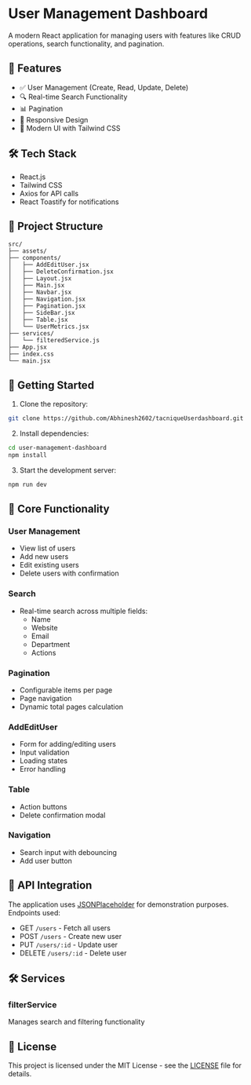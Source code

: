 # User Management Dashboard

A modern React application for managing users with features like CRUD operations, search functionality, and pagination.

## 🚀 Features

- ✅ User Management (Create, Read, Update, Delete)
- 🔍 Real-time Search Functionality
- 📊 Pagination
- 📱 Responsive Design
- 🎨 Modern UI with Tailwind CSS

## 🛠️ Tech Stack

- React.js
- Tailwind CSS
- Axios for API calls
- React Toastify for notifications

## 📁 Project Structure

```
src/
├── assets/
├── components/
│   ├── AddEditUser.jsx
│   ├── DeleteConfirmation.jsx
│   ├── Layout.jsx
│   ├── Main.jsx
│   ├── Navbar.jsx
│   ├── Navigation.jsx
│   ├── Pagination.jsx
│   ├── SideBar.jsx
│   ├── Table.jsx
│   └── UserMetrics.jsx
├── services/
│   └── filteredService.js
├── App.jsx
├── index.css
└── main.jsx
```

## 🚀 Getting Started

1. Clone the repository:

```bash
git clone https://github.com/Abhinesh2602/tacniqueUserdashboard.git
```

2. Install dependencies:

```bash
cd user-management-dashboard
npm install
```

3. Start the development server:

```bash
npm run dev
```

## 🎯 Core Functionality

### User Management

- View list of users
- Add new users
- Edit existing users
- Delete users with confirmation

### Search

- Real-time search across multiple fields:
  - Name
  - Website
  - Email
  - Department
  - Actions

### Pagination

- Configurable items per page
- Page navigation
- Dynamic total pages calculation

### AddEditUser

- Form for adding/editing users
- Input validation
- Loading states
- Error handling

### Table

- Action buttons
- Delete confirmation modal

### Navigation

- Search input with debouncing
- Add user button

## 🔄 API Integration

The application uses [JSONPlaceholder](https://jsonplaceholder.typicode.com) for demonstration purposes. Endpoints used:

- GET `/users` - Fetch all users
- POST `/users` - Create new user
- PUT `/users/:id` - Update user
- DELETE `/users/:id` - Delete user

## 🛠️ Services

### filterService

Manages search and filtering functionality

## 📝 License

This project is licensed under the MIT License - see the [LICENSE](LICENSE) file for details.
